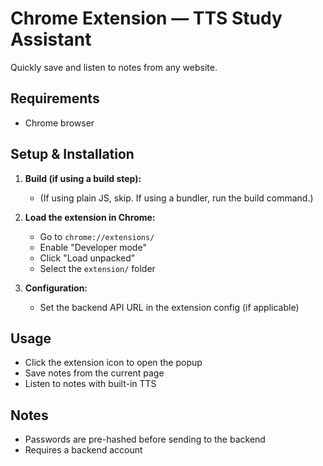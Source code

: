 # Chrome Extension — TTS Study Assistant

Quickly save and listen to notes from any website.

## Requirements

- Chrome browser

## Setup & Installation

1. **Build (if using a build step):**

   - (If using plain JS, skip. If using a bundler, run the build command.)

2. **Load the extension in Chrome:**

   - Go to `chrome://extensions/`
   - Enable "Developer mode"
   - Click "Load unpacked"
   - Select the `extension/` folder

3. **Configuration:**
   - Set the backend API URL in the extension config (if applicable)

## Usage

- Click the extension icon to open the popup
- Save notes from the current page
- Listen to notes with built-in TTS

## Notes

- Passwords are pre-hashed before sending to the backend
- Requires a backend account
